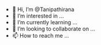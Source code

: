 - 👋 Hi, I’m @Tanipathirana
- 👀 I’m interested in ...
- 🌱 I’m currently learning ...
- 💞️ I’m looking to collaborate on ...
- 📫 How to reach me ...

<!---
Tanipathirana/Tanipathirana is a ✨ special ✨ repository because its `README.md` (this file) appears on your GitHub profile.
You can click the Preview link to take a look at your changes.
--->
